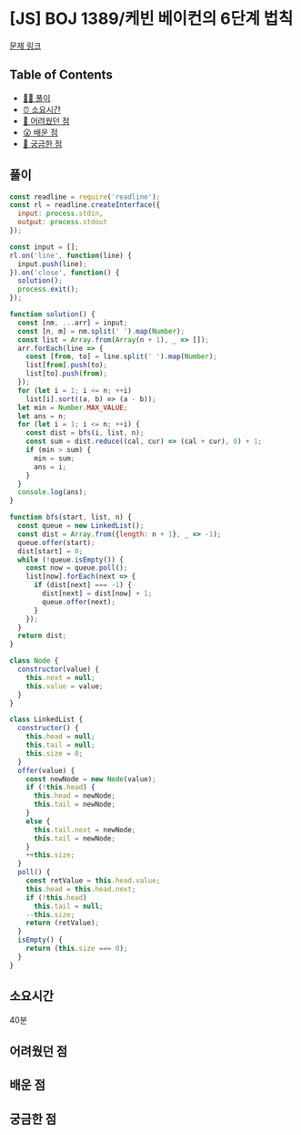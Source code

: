 # [JS] BOJ 1389/케빈 베이컨의 6단계 법칙

[문제 링크](https://www.acmicpc.net/problem/1389)

<!-- 제목으로 다음과 같은 내용으로 작성해주세요 ! -->
<!-- 📕 백준 : BOJ 문제번호/문제제목 e.g. BOJ 2577/숫자의 개수 -->
<!-- 📗 프로그래머스 : PRO 문제번호/문제제목 e.g. PRO 120812/최빈값 구하기 -->
<!-- 백준허브를 사용하시면 프로그래머스의 문제번호도 확인하실 수 있습니다 -->

## Table of Contents

- [✍🏻 풀이](#풀이)
- [⏰ 소요시간](#소요시간)
- [🫠 어려웠던 점](#어려웠던-점)
- [😮 배운 점](#배운-점)
- [🤔 궁금한 점](#궁금한-점)

## 풀이

<!-- ```옆에 사용하는 언어를 기입하세요 e.g. javascript, python -->

```javascript
const readline = require('readline');
const rl = readline.createInterface({
  input: process.stdin,
  output: process.stdout
});

const input = [];
rl.on('line', function(line) {
  input.push(line);
}).on('close', function() {
  solution();
  process.exit();
});

function solution() {
  const [nm, ...arr] = input;
  const [n, m] = nm.split(' ').map(Number);
  const list = Array.from(Array(n + 1), _ => []);
  arr.forEach(line => {
    const [from, to] = line.split(' ').map(Number);
    list[from].push(to);
    list[to].push(from);
  });
  for (let i = 1; i <= n; ++i)
    list[i].sort((a, b) => (a - b));
  let min = Number.MAX_VALUE;
  let ans = n;
  for (let i = 1; i <= n; ++i) {
    const dist = bfs(i, list, n);
    const sum = dist.reduce((cal, cur) => (cal + cur), 0) + 1;
    if (min > sum) {
      min = sum;
      ans = i;
    }
  }
  console.log(ans);
}

function bfs(start, list, n) {
  const queue = new LinkedList();
  const dist = Array.from({length: n + 1}, _ => -1);
  queue.offer(start);
  dist[start] = 0;
  while (!queue.isEmpty()) {
    const now = queue.poll();
    list[now].forEach(next => {
      if (dist[next] === -1) {
        dist[next] = dist[now] + 1;
        queue.offer(next);
      }
    });
  }
  return dist;
}

class Node {
  constructor(value) {
    this.next = null;
    this.value = value;
  }
}

class LinkedList {
  constructor() {
    this.head = null;
    this.tail = null;
    this.size = 0;
  }
  offer(value) {
    const newNode = new Node(value);
    if (!this.head) {
      this.head = newNode;
      this.tail = newNode;
    }
    else {
      this.tail.next = newNode;
      this.tail = newNode;
    }
    ++this.size;
  }
  poll() {
    const retValue = this.head.value;
    this.head = this.head.next;
    if (!this.head)
      this.tail = null;
    --this.size;
    return (retValue);
  }
  isEmpty() {
    return (this.size === 0);
  }
}
```

## 소요시간
40분

## 어려웠던 점

## 배운 점

## 궁금한 점
